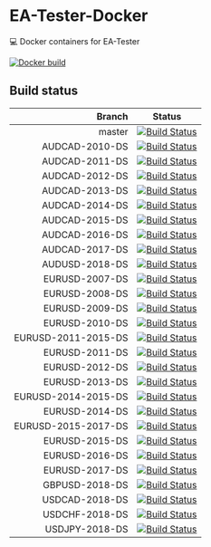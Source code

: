 # EA-Tester-Docker
:computer: Docker containers for EA-Tester

[![Docker build](https://images.microbadger.com/badges/image/ea31337/ea-tester.svg)](https://microbadger.com/images/ea31337/ea-tester "Docker build")

## Build status

| Branch              | Status       |
| ------------------: | :-----------:|
| master              | [![Build Status](https://api.travis-ci.org/EA31337/EA-Tester-Docker.svg?branch=master)](https://travis-ci.org/EA31337/EA-Tester-Docker/branches) |
| AUDCAD-2010-DS      | [![Build Status](https://api.travis-ci.org/EA31337/EA-Tester-Docker.svg?branch=AUDCAD-2010-DS)](https://travis-ci.org/EA31337/EA-Tester-Docker/branches) |
| AUDCAD-2011-DS      | [![Build Status](https://api.travis-ci.org/EA31337/EA-Tester-Docker.svg?branch=AUDCAD-2011-DS)](https://travis-ci.org/EA31337/EA-Tester-Docker/branches) |
| AUDCAD-2012-DS      | [![Build Status](https://api.travis-ci.org/EA31337/EA-Tester-Docker.svg?branch=AUDCAD-2012-DS)](https://travis-ci.org/EA31337/EA-Tester-Docker/branches) |
| AUDCAD-2013-DS      | [![Build Status](https://api.travis-ci.org/EA31337/EA-Tester-Docker.svg?branch=AUDCAD-2013-DS)](https://travis-ci.org/EA31337/EA-Tester-Docker/branches) |
| AUDCAD-2014-DS      | [![Build Status](https://api.travis-ci.org/EA31337/EA-Tester-Docker.svg?branch=AUDCAD-2014-DS)](https://travis-ci.org/EA31337/EA-Tester-Docker/branches) |
| AUDCAD-2015-DS      | [![Build Status](https://api.travis-ci.org/EA31337/EA-Tester-Docker.svg?branch=AUDCAD-2015-DS)](https://travis-ci.org/EA31337/EA-Tester-Docker/branches) |
| AUDCAD-2016-DS      | [![Build Status](https://api.travis-ci.org/EA31337/EA-Tester-Docker.svg?branch=AUDCAD-2016-DS)](https://travis-ci.org/EA31337/EA-Tester-Docker/branches) |
| AUDCAD-2017-DS      | [![Build Status](https://api.travis-ci.org/EA31337/EA-Tester-Docker.svg?branch=AUDCAD-2017-DS)](https://travis-ci.org/EA31337/EA-Tester-Docker/branches) |
| AUDUSD-2018-DS      | [![Build Status](https://api.travis-ci.org/EA31337/EA-Tester-Docker.svg?branch=AUDUSD-2018-DS)](https://travis-ci.org/EA31337/EA-Tester-Docker/branches) |
| EURUSD-2007-DS      | [![Build Status](https://api.travis-ci.org/EA31337/EA-Tester-Docker.svg?branch=EURUSD-2007-DS)](https://travis-ci.org/EA31337/EA-Tester-Docker/branches) |
| EURUSD-2008-DS      | [![Build Status](https://api.travis-ci.org/EA31337/EA-Tester-Docker.svg?branch=EURUSD-2008-DS)](https://travis-ci.org/EA31337/EA-Tester-Docker/branches) |
| EURUSD-2009-DS      | [![Build Status](https://api.travis-ci.org/EA31337/EA-Tester-Docker.svg?branch=EURUSD-2009-DS)](https://travis-ci.org/EA31337/EA-Tester-Docker/branches) |
| EURUSD-2010-DS      | [![Build Status](https://api.travis-ci.org/EA31337/EA-Tester-Docker.svg?branch=EURUSD-2010-DS)](https://travis-ci.org/EA31337/EA-Tester-Docker/branches) |
| EURUSD-2011-2015-DS | [![Build Status](https://api.travis-ci.org/EA31337/EA-Tester-Docker.svg?branch=EURUSD-2011-2015-DS)](https://travis-ci.org/EA31337/EA-Tester-Docker/branches) |
| EURUSD-2011-DS      | [![Build Status](https://api.travis-ci.org/EA31337/EA-Tester-Docker.svg?branch=EURUSD-2011-DS)](https://travis-ci.org/EA31337/EA-Tester-Docker/branches) |
| EURUSD-2012-DS      | [![Build Status](https://api.travis-ci.org/EA31337/EA-Tester-Docker.svg?branch=EURUSD-2012-DS)](https://travis-ci.org/EA31337/EA-Tester-Docker/branches) |
| EURUSD-2013-DS      | [![Build Status](https://api.travis-ci.org/EA31337/EA-Tester-Docker.svg?branch=EURUSD-2013-DS)](https://travis-ci.org/EA31337/EA-Tester-Docker/branches) |
| EURUSD-2014-2015-DS | [![Build Status](https://api.travis-ci.org/EA31337/EA-Tester-Docker.svg?branch=EURUSD-2014-2015-DS)](https://travis-ci.org/EA31337/EA-Tester-Docker/branches) |
| EURUSD-2014-DS      | [![Build Status](https://api.travis-ci.org/EA31337/EA-Tester-Docker.svg?branch=EURUSD-2014-DS)](https://travis-ci.org/EA31337/EA-Tester-Docker/branches) |
| EURUSD-2015-2017-DS | [![Build Status](https://api.travis-ci.org/EA31337/EA-Tester-Docker.svg?branch=EURUSD-2015-2017-DS)](https://travis-ci.org/EA31337/EA-Tester-Docker/branches) |
| EURUSD-2015-DS      | [![Build Status](https://api.travis-ci.org/EA31337/EA-Tester-Docker.svg?branch=EURUSD-2015-DS)](https://travis-ci.org/EA31337/EA-Tester-Docker/branches) |
| EURUSD-2016-DS      | [![Build Status](https://api.travis-ci.org/EA31337/EA-Tester-Docker.svg?branch=EURUSD-2016-DS)](https://travis-ci.org/EA31337/EA-Tester-Docker/branches) |
| EURUSD-2017-DS      | [![Build Status](https://api.travis-ci.org/EA31337/EA-Tester-Docker.svg?branch=EURUSD-2017-DS)](https://travis-ci.org/EA31337/EA-Tester-Docker/branches) |
| GBPUSD-2018-DS      | [![Build Status](https://api.travis-ci.org/EA31337/EA-Tester-Docker.svg?branch=GBPUSD-2018-DS)](https://travis-ci.org/EA31337/EA-Tester-Docker/branches) |
| USDCAD-2018-DS      | [![Build Status](https://api.travis-ci.org/EA31337/EA-Tester-Docker.svg?branch=USDCAD-2018-DS)](https://travis-ci.org/EA31337/EA-Tester-Docker/branches) |
| USDCHF-2018-DS      | [![Build Status](https://api.travis-ci.org/EA31337/EA-Tester-Docker.svg?branch=USDCHF-2018-DS)](https://travis-ci.org/EA31337/EA-Tester-Docker/branches) |
| USDJPY-2018-DS      | [![Build Status](https://api.travis-ci.org/EA31337/EA-Tester-Docker.svg?branch=USDJPY-2018-DS)](https://travis-ci.org/EA31337/EA-Tester-Docker/branches) |
